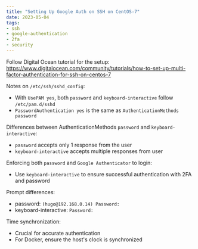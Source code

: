 ```yaml
---
title: "Setting Up Google Auth on SSH on CentOS-7"
date: 2023-05-04
tags:
- ssh
- google-authentication
- 2fa
- security
---
```


Follow Digital Ocean tutorial for the setup: https://www.digitalocean.com/community/tutorials/how-to-set-up-multi-factor-authentication-for-ssh-on-centos-7

Notes on `/etc/ssh/sshd_config`:
- With `UsePAM yes`, both `password` and `keyboard-interactive` follow `/etc/pam.d/sshd`
- `PasswordAuthentication yes` is the same as `AuthenticationMethods password`

Differences between AuthenticationMethods `password` and `keyboard-interactive`:
- `password` accepts only 1 response from the user
- `keyboard-interactive` accepts multiple responses from user

Enforcing both `password` and `Google Authenticator` to login:
- Use `keyboard-interactive` to ensure successful authentication with 2FA and password

Prompt differences:
- password: `(hugo@192.168.0.14) Password:`
- keyboard-interactive: `Password:`

Time synchronization:
- Crucial for accurate authentication
- For Docker, ensure the host's clock is synchronized
